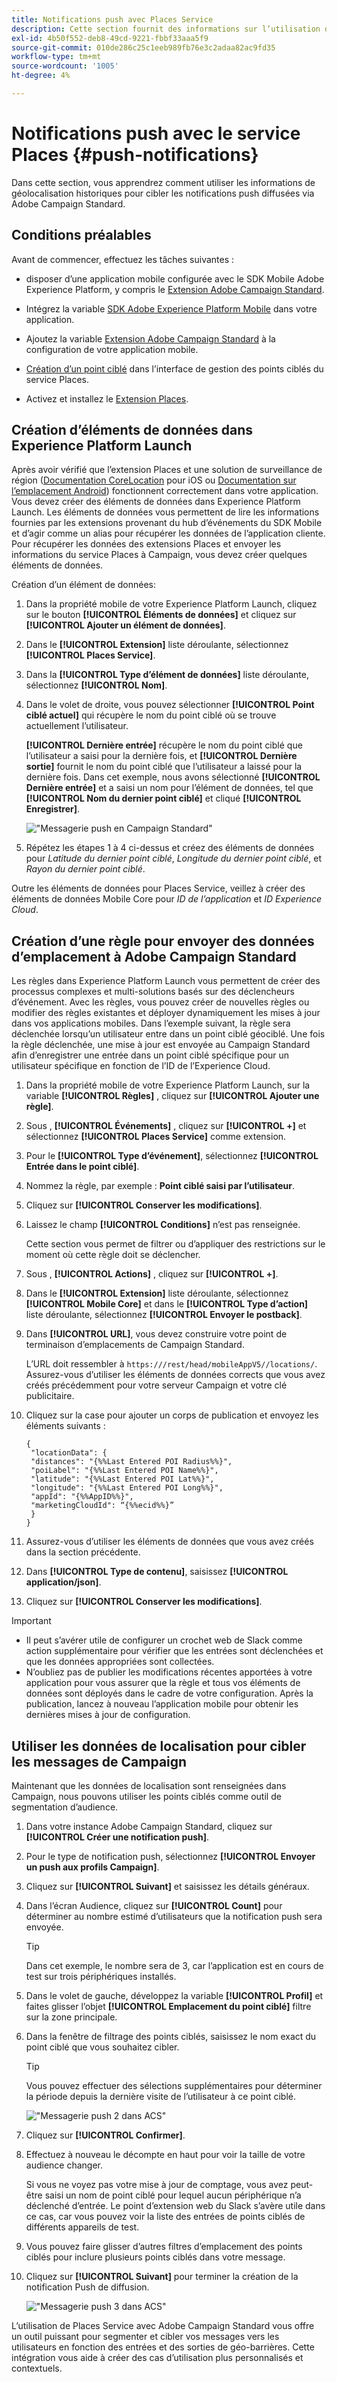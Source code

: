 ```yaml
---
title: Notifications push avec Places Service
description: Cette section fournit des informations sur l’utilisation du service Places avec des notifications push en Campaign Standard.
exl-id: 4b50f552-deb8-49cd-9221-fbbf33aaa5f9
source-git-commit: 010de286c25c1eeb989fb76e3c2adaa82ac9fd35
workflow-type: tm+mt
source-wordcount: '1005'
ht-degree: 4%

---
```


# Notifications push avec le service Places {#push-notifications}

Dans cette section, vous apprendrez comment utiliser les informations de géolocalisation historiques pour cibler les notifications push diffusées via Adobe Campaign Standard.

## Conditions préalables

Avant de commencer, effectuez les tâches suivantes :

* disposer d’une application mobile configurée avec le SDK Mobile Adobe Experience Platform, y compris le [Extension Adobe Campaign Standard](https://aep-sdks.gitbook.io/docs/using-mobile-extensions/adobe-campaign-standard).

* Intégrez la variable [SDK Adobe Experience Platform Mobile](https://aep-sdks.gitbook.io/docs/getting-started/get-the-sdk) dans votre application.
* Ajoutez la variable [Extension Adobe Campaign Standard](https://aep-sdks.gitbook.io/docs/using-mobile-extensions/adobe-campaign-standard) à la configuration de votre application mobile.

* [Création d’un point ciblé](/help/poi-mgmt-ui/create-a-poi-ui.md) dans l’interface de gestion des points ciblés du service Places.

* Activez et installez le [Extension Places](/help/places-ext-aep-sdks/places-extension/places-extension.md).


## Création d’éléments de données dans Experience Platform Launch

Après avoir vérifié que l’extension Places et une solution de surveillance de région ([Documentation CoreLocation](https://developer.apple.com/documentation/corelocation/monitoring_the_user_s_proximity_to_geographic_regions) pour iOS ou [Documentation sur l’emplacement Android](https://developer.android.com/training/location/geofencing)) fonctionnent correctement dans votre application. Vous devez créer des éléments de données dans Experience Platform Launch. Les éléments de données vous permettent de lire les informations fournies par les extensions provenant du hub d’événements du SDK Mobile et d’agir comme un alias pour récupérer les données de l’application cliente. Pour récupérer les données des extensions Places et envoyer les informations du service Places à Campaign, vous devez créer quelques éléments de données.

Création d’un élément de données:

1. Dans la propriété mobile de votre Experience Platform Launch, cliquez sur le bouton **[!UICONTROL Éléments de données]** et cliquez sur **[!UICONTROL Ajouter un élément de données]**.
1. Dans le **[!UICONTROL Extension]** liste déroulante, sélectionnez **[!UICONTROL Places Service]**.
1. Dans la **[!UICONTROL Type d’élément de données]** liste déroulante, sélectionnez **[!UICONTROL Nom]**.
1. Dans le volet de droite, vous pouvez sélectionner **[!UICONTROL Point ciblé actuel]** qui récupère le nom du point ciblé où se trouve actuellement l’utilisateur.

   **[!UICONTROL Dernière entrée]** récupère le nom du point ciblé que l’utilisateur a saisi pour la dernière fois, et **[!UICONTROL Dernière sortie]** fournit le nom du point ciblé que l’utilisateur a laissé pour la dernière fois. Dans cet exemple, nous avons sélectionné **[!UICONTROL Dernière entrée]** et a saisi un nom pour l’élément de données, tel que **[!UICONTROL Nom du dernier point ciblé]** et cliqué **[!UICONTROL Enregistrer]**.

   ![&quot;Messagerie push en Campaign Standard&quot;](/help/assets/ACS_Push1.png)

1. Répétez les étapes 1 à 4 ci-dessus et créez des éléments de données pour *Latitude du dernier point ciblé*, *Longitude du dernier point ciblé*, et *Rayon du dernier point ciblé*.

Outre les éléments de données pour Places Service, veillez à créer des éléments de données Mobile Core pour *ID de l’application* et *ID Experience Cloud*.

## Création d’une règle pour envoyer des données d’emplacement à Adobe Campaign Standard

Les règles dans Experience Platform Launch vous permettent de créer des processus complexes et multi-solutions basés sur des déclencheurs d’événement. Avec les règles, vous pouvez créer de nouvelles règles ou modifier des règles existantes et déployer dynamiquement les mises à jour dans vos applications mobiles. Dans l’exemple suivant, la règle sera déclenchée lorsqu’un utilisateur entre dans un point ciblé géociblé. Une fois la règle déclenchée, une mise à jour est envoyée au Campaign Standard afin d’enregistrer une entrée dans un point ciblé spécifique pour un utilisateur spécifique en fonction de l’ID de l’Experience Cloud.

1. Dans la propriété mobile de votre Experience Platform Launch, sur la variable **[!UICONTROL Règles]** , cliquez sur **[!UICONTROL Ajouter une règle]**.
1. Sous , **[!UICONTROL Événements]** , cliquez sur **[!UICONTROL +]** et sélectionnez **[!UICONTROL Places Service]** comme extension.
1. Pour le **[!UICONTROL Type d’événement]**, sélectionnez **[!UICONTROL Entrée dans le point ciblé]**.
1. Nommez la règle, par exemple : **Point ciblé saisi par l’utilisateur**.
1. Cliquez sur **[!UICONTROL Conserver les modifications]**.
1. Laissez le champ **[!UICONTROL Conditions]** n’est pas renseignée.

   Cette section vous permet de filtrer ou d’appliquer des restrictions sur le moment où cette règle doit se déclencher.

1. Sous , **[!UICONTROL Actions]** , cliquez sur **[!UICONTROL +]**.
1. Dans le **[!UICONTROL Extension]** liste déroulante, sélectionnez **[!UICONTROL Mobile Core]** et dans le **[!UICONTROL Type d’action]** liste déroulante, sélectionnez **[!UICONTROL Envoyer le postback]**.
1. Dans **[!UICONTROL URL]**, vous devez construire votre point de terminaison d’emplacements de Campaign Standard.

   L’URL doit ressembler à `https:///rest/head/mobileAppV5//locations/`.
Assurez-vous d’utiliser les éléments de données corrects que vous avez créés précédemment pour votre serveur Campaign et votre clé publicitaire.

1. Cliquez sur la case pour ajouter un corps de publication et envoyez les éléments suivants :

   ```
   {
    "locationData": {
    "distances": "{%%Last Entered POI Radius%%}",
    "poiLabel": "{%%Last Entered POI Name%%}",
    "latitude": "{%%Last Entered POI Lat%%}",
    "longitude": "{%%Last Entered POI Long%%}",
    "appId": "{%%AppID%%}",
    "marketingCloudId": “{%%ecid%%}”
    }
   }
   ```

1. Assurez-vous d’utiliser les éléments de données que vous avez créés dans la section précédente.
1. Dans **[!UICONTROL Type de contenu]**, saisissez **[!UICONTROL application/json]**.
1. Cliquez sur **[!UICONTROL Conserver les modifications]**.

>[!IMPORTANT]
>
>* Il peut s’avérer utile de configurer un crochet web de Slack comme action supplémentaire pour vérifier que les entrées sont déclenchées et que les données appropriées sont collectées.
>* N’oubliez pas de publier les modifications récentes apportées à votre application pour vous assurer que la règle et tous vos éléments de données sont déployés dans le cadre de votre configuration. Après la publication, lancez à nouveau l’application mobile pour obtenir les dernières mises à jour de configuration.


## Utiliser les données de localisation pour cibler les messages de Campaign

Maintenant que les données de localisation sont renseignées dans Campaign, nous pouvons utiliser les points ciblés comme outil de segmentation d’audience.

1. Dans votre instance Adobe Campaign Standard, cliquez sur **[!UICONTROL Créer une notification push]**.
1. Pour le type de notification push, sélectionnez **[!UICONTROL Envoyer un push aux profils Campaign]**.
1. Cliquez sur **[!UICONTROL Suivant]** et saisissez les détails généraux.
1. Dans l’écran Audience, cliquez sur **[!UICONTROL Count]** pour déterminer au nombre estimé d’utilisateurs que la notification push sera envoyée.

   >[!TIP]
   >
   >Dans cet exemple, le nombre sera de 3, car l’application est en cours de test sur trois périphériques installés.

1. Dans le volet de gauche, développez la variable **[!UICONTROL Profil]** et faites glisser l’objet **[!UICONTROL Emplacement du point ciblé]** filtre sur la zone principale.
1. Dans la fenêtre de filtrage des points ciblés, saisissez le nom exact du point ciblé que vous souhaitez cibler.

   >[!TIP]
   >
   >Vous pouvez effectuer des sélections supplémentaires pour déterminer la période depuis la dernière visite de l’utilisateur à ce point ciblé.

   ![&quot;Messagerie push 2 dans ACS&quot;](/help/assets/ACS_push2.png)

1. Cliquez sur **[!UICONTROL Confirmer]**.
1. Effectuez à nouveau le décompte en haut pour voir la taille de votre audience changer.

   Si vous ne voyez pas votre mise à jour de comptage, vous avez peut-être saisi un nom de point ciblé pour lequel aucun périphérique n’a déclenché d’entrée. Le point d’extension web du Slack s’avère utile dans ce cas, car vous pouvez voir la liste des entrées de points ciblés de différents appareils de test.

1. Vous pouvez faire glisser d’autres filtres d’emplacement des points ciblés pour inclure plusieurs points ciblés dans votre message.
1. Cliquez sur **[!UICONTROL Suivant]** pour terminer la création de la notification Push de diffusion.

   ![&quot;Messagerie push 3 dans ACS&quot;](/help/assets/ACS_push3.png)

L’utilisation de Places Service avec Adobe Campaign Standard vous offre un outil puissant pour segmenter et cibler vos messages vers les utilisateurs en fonction des entrées et des sorties de géo-barrières. Cette intégration vous aide à créer des cas d’utilisation plus personnalisés et contextuels.
